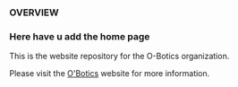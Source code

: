 ### OVERVIEW
### Here have u add the home page
This is the website repository for the O-Botics organization.

Please visit the [O'Botics](http://o-botics.org) website for more information.
